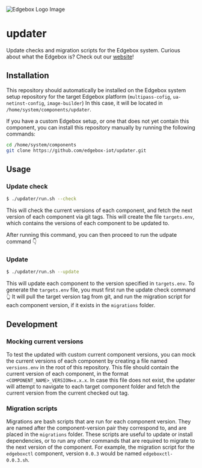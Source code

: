 ![Edgebox Logo Image](https://adm-listmonk.edgebox.io/uploads/logo_transparent_horizontal_300x100.png)
# updater

Update checks and migration scripts for the Edgebox system.
Curious about what the Edgebox is? Check out our [website](https://edgebox.io)!

## Installation

This repository should automatically be installed on the Edgebox system setup repository for the target Edgebox platform (`multipass-cofig`, `ua-netinst-config`, `image-builder`)
In this case, it will be located in `/home/system/components/updater`.

If you have a custom Edgebox setup, or one that does not yet contain this component, you can install this repository manually by running the following commands:
```bash
cd /home/system/components
git clone https://github.com/edgebox-iot/updater.git
```

## Usage

### Update check

```bash
$ ./updater/run.sh --check
```

This will check the current versions of each component, and fetch the next version of each component via git tags.
This will create the file `targets.env`, which contains the versions of each component to be updated to.

After running this command, you can then proceed to run the udpate command 👇

### Update

```bash
$ ./updater/run.sh --update
```

This will update each component to the version specified in `targets.env`.
To generate the `targets.env` file, you must first run the update check command 👆
It will pull the target version tag from git, and run the migration script for each component version, if it exists in the `migrations` folder.

## Development

### Mocking current versions

To test the updated with custom current component versions, you can mock the current versions of each component by creating a file named `versions.env` in the root of this repository.
This file should contain the current version of each component, in the format `<COMPONENT_NAME>_VERSION=x.x.x`. In case this file does not exist, the updater will attempt to navigate to each target component folder and fetch the current version from the current checked out tag.

### Migration scripts

Migrations are bash scripts that are run for each component version. They are named after the component-version pair they correspond to, and are placed in the `migrations` folder.
These scripts are useful to update or install dependencies, or to run any other commands that are required to migrate to the next version of the component.
For example, the migration script for the `edgeboxctl` component, version `0.0.3` would be named `edgeboxctl-0.0.3.sh`.
